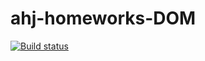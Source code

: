 # ahj-homeworks-DOM
[![Build status](https://ci.appveyor.com/api/projects/status/utq09a7a8qqvo5q9?svg=true)](https://ci.appveyor.com/project/lioness1741/ahj-homeworks-DOM)